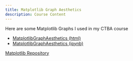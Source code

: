 ```yaml
---
title: Matplotlib Graph Aesthetics
description: Course Content
---
```


Here are some Matplotlib Graphs I used in my CTBA course
- [MatplotlibGraphAesthetics (html)](MatplotlibGraphAesthetics.html)
- [MatplotlibGraphAesthetics (ipynb)](MatplotlibGraphAesthetics.ipynb)

[Matplotlib Repository](https://github.com/AsadBidiwala/AsadBidiwala.github.io)
